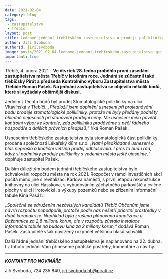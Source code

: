 ```yaml
---
date: 2021-02-04
category: blog
tags:
 - zastupitelstvo 
 - Třebíč
layout: post
title: Lednové jednání třebíčského zastupitelstva o prodeji polikliniky a rozpočtu města
author: Jiří Svoboda
authorId: jiri.svoboda
image: posts/2021-02-04-lednove-jednani-trebicskeho-zastupitelstva.jpg
important: true
---
```


Třebíč, 4. února 2021 - **Ve čtvrtek 28. ledna proběhlo první zasedání zastupitelstva města Třebíč v letošním roce. Jednání se zúčastnil také třebíčský Pirát a předseda Kontrolního výboru Zastupitelstva města Třebíče Roman Pašek. Na jednání zastupitelstva se objevilo několik bodů, které si vyžádaly obšírnější diskusi.**

Jedním z těchto bodů byl prodej Stomatologické polikliniky na ulici Vltavínská v Třebíči. *„Předložil jsem doplnění usnesení při projednávání bodu prodeje stomatologické polikliniky, protože mi byly předány podněty ohledně nejasností při stanovení prodejní ceny. Mé usnesení mělo pověřit kontrolní výbor ke kontrole, zda polikliniku prodáváme s péčí řádného hospodáře a dalších právních předpisů,“* říká Roman Pašek.

Usnesením třebíčského zastupitelstva byla stomatologická část polikliniky prodána společnosti Lékařský dům s.r.o. *„Námi předkládané usnesení o hlas neprošlo a koaliční většina prodej odhlasovala. I přes to budu rád, když si podmínky prodeje polikliniky s vedením města ještě ujasníme,“* doplňuje zastupitel Pašek. 

Dalším důležitým bodem jednání třebíčského zastupitelstva bylo schvalování rozpočtu města na rok 2021. Rozpočet v rámci investičních akcí počítá mimo jiné s revitalizací Karlova náměstí, s první etapou rekonstrukce knihovny na ulici Hasskova, s vybudováním záchytného parkoviště a cvičné plochy v ulici Hrotovická, s výkupy pozemků nebo se zřízením informační tabule Kina Pasáž. 

*„Společně se sdružením nezávislých kandidátů Třebíč Občanům jsme návrh rozpočtu nepodpořili, protože podle nás nešetří prioritní prostředky v době koronakrize. Například byla zrušena plánovaná kanalizace u Bažantnice za 2,8 milionu korun, ale v rozpočtu zůstala instalace informační tabule na budovu kina za 2 miliony korun,“* dodává Roman Pašek. Zastupitelé však navržený rozpočet většinou hlasů schválili.

Další řádné jednání třebíčského zastupitelstva je naplánováno na 22. dubna. I z tohoto jednání Vám přineseme pirátské postřehy, komentáře a návrhy.

---

***KONTAKT PRO NOVINÁŘE*** 

Jiří Svoboda, 724 235 840, <jiri.svoboda.hb@pirati.cz>
